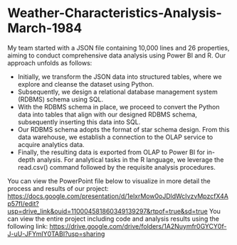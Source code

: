 # Weather-Characteristics-Analysis-March-1984
My team started with a JSON file containing 10,000 lines and 26 properties, aiming to conduct comprehensive data analysis using  Power BI and R. Our approach unfolds as follows:
- Initially, we transform the JSON data into structured tables, where we explore and cleanse the dataset using Python.
- Subsequently, we design a relational database management system (RDBMS) schema using SQL.
- With the RDBMS schema in place, we proceed to convert the Python data into tables that align with our designed RDBMS schema, subsequently inserting this data into SQL.
- Our RDBMS schema adopts the format of star schema design. From this data warehouse, we establish a connection to the OLAP service to acquire analytics data.
- Finally, the resulting data is exported from OLAP to Power BI for in-depth analysis. For analytical tasks in the R language, we leverage the read.csv() command followed by the requisite analysis procedures.

You can view the PowerPoint file below to visualize in more detail the process and results of our project:
https://docs.google.com/presentation/d/1elxrMow0oJDldWcIvzvMpzcfX4Ap57fI/edit?usp=drive_link&ouid=110004581860349139297&rtpof=true&sd=true 
You can view the entire project including code and analysis results using the following link:
https://drive.google.com/drive/folders/1A2Nuymfr0GYCY0f-J-uU-JFYmIY0TABI?usp=sharing 
